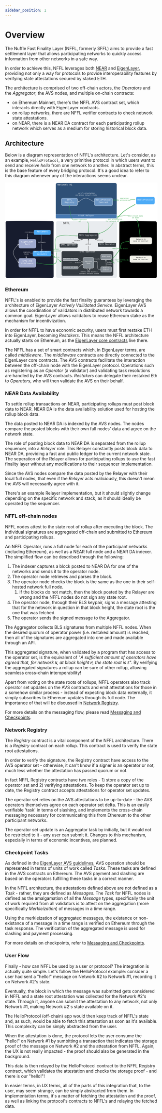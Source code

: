 ```yaml
---
sidebar_position: 1
---
```


# Overview

The Nuffle Fast Finality Layer (NFFL, formerly SFFL) aims to provide a fast settlement
layer that allows participating networks to quickly access information from
other networks in a safe way.

In order to achieve this, NFFL leverages both [NEAR](https://near.org) and
[EigenLayer](https://www.eigenlayer.xyz), providing not only a way for
protocols to provide interoperability features by verifying state attestations
secured by staked ETH.

The architecture is comprised of two off-chain actors, the _Operators_ and the
_Aggregator_, the AVS nodes, and multiple on-chain contracts:

* on Ethereum Mainnet, there's the NFFL AVS contract set, which interacts
  directly with EigenLayer contracts.
* on rollup networks, there are NFFL verifier contracts to check
  network state attestations.
* on NEAR, there is a NEAR DA contract for each participating rollup network
  which serves as a medium for storing historical block data.

## Architecture

Below is a diagram representation of NFFL's architecture. Let's consider, as an
example, `HelloProtocol`, a very primitive protocol in which users want to send
and receive _hello_ from one network to another. In abstract terms, this is the
base feature of every bridging protocol. It's a good idea to refer to this
diagram whenever any of the interactions seems unclear.

![Full Architecture Overview](./img/full_architecture_overview.excalidraw.svg)

### Ethereum

NFFL's is enabled to provide the fast finality guarantees by leveraging the
architecture of EigenLayer _Actively Valildated Service_. EigenLayer AVS
allows the coordination of validators in distributed network towards a common
goal. EigenLayer allows validators to reuse Ethereum stake as the mechanism
for incentivization.

<!-- TODO: fix the last sentence -->

In order for NFFL to have economic security, users must first restake ETH into
EigenLayer, becoming _Restakers_. This means the NFFL architecture actually
starts on Ethereum, as the
[EigenLayer core contracts](https://github.com/Layr-Labs/eigenlayer-contracts/tree/dev/docs)
live there.

The NFFL has a set of smart contracts which, in EigenLayer terms, are called
_middleware_. The _middleware_ contracts are directly connected to the
EigenLayer core contracts. The AVS contracts facilitate the interaction between
the off-chain node with the EigenLayer protocol. Operations such as registering
as an _Operator_ (a validator) and validating task resolutions are handled by
the AVS contracts. _Restakers_ can delegate their restaked Eth to _Operators_,
who will then validate the AVS on their behalf.

### NEAR Data Availability

To settle rollup transactions on NEAR, participating rollups must post block
data to NEAR. NEAR DA is the data availability solution used for hosting the
rollup block data.

The data posted to NEAR DA is indexed by the AVS nodes. The nodes compare the
posted blocks with their own full nodes' data and agree on the network state.

The role of posting block data to NEAR DA is separated from the rollup
sequencer, into a _Relayer_ role. This Relayer constantly posts block data to
NEAR DA, providing a fast and public ledger to the current network state.
The seperation of the Relayer allows for participating rollups to use the
fast finality layer without any modifications to their sequencer implementation.

Since the AVS nodes compare the data posted by the Relayer with their local
full nodes, that even if the _Relayer_ acts maliciously, this doesn't mean the
AVS will necessarily agree with it.

There's an example Relayer implementation, but it should slightly change
depending on the specific network and stack, as it should ideally be operated
by the sequencer.

### NFFL off-chain nodes

NFFL nodes attest to the state root of rollup after executing the block. The
individual signatures are aggregated off-chain and submitted to Ethereum and
participating rollups.

An NFFL Operator, runs a full node for each of the participant networks
(including Ethereum), as well as a NEAR full node and a NEAR DA indexer. The
simplified flow can be described through the following:

1. The indexer captures a block posted to NEAR DA for one of the networks and
   sends it to the operator node.
1. The operator node retrieves and parses the block.
1. The operator node checks the block is the same as the one in their
   self-hosted network full node.
   1. If the blocks do not match, then the block posted by the Relayer are
      wrong and the NFFL nodes do not sign any state root.
1. The operator node, through their BLS keypair, signs a message attesting
   that for the network in question in that block height, the state root is the
   one that was fetched.
1. The operator sends the signed message to the Aggregator.

The Aggregator collects BLS signatures from multiple NFFL nodes. When
the desired quorum of operator power (i.e. restaked amount) is reached, then
all of the signatures are aggregated into one and made available through an
API.

This aggregated signature, when validated by a program that has access to the
operator set, is the equivalent of "_A sufficient amount of operators have
agreed that, for network `N`, at block height `H`, the state root is `S`_".
By verifying the aggregated signatures a rollup can be sure of other rollup,
allowing seamless cross-chain interoperability!

Apart from voting on the state roots of rollups, NFFL operators also track
operator set updates on the AVS contracts and emit attestations for those in a
somehow similar process - instead of expecting block data externally, it simply
subscribes to Ethereum updates through its full node. The importance of that
will be discussed in [Network Registry](#network-registry).

For more details on the messaging flow, please read
[Messaging and Checkpoints](./messaging_and_checkpoints.md).

### Network Registry

The _Registry_ contract is a vital component of the NFFL architecture.
There is a _Registry_ contract on each rollup. This contract is used to verify
the state root attestations.

In order to verify the signature, the Registry contract have access to the AVS
operator set - otherwise, it can't know if a signer is an operator or not, much
less whether the attestation has passed quorum or not.

In fact NFFL Registry contracts have two roles - 1) store a copy of the
operator set and 2) verifying attestations. To keep the operator set
up to date, the Registry contract accepts attestations for operator set updates.

The operator set relies on the AVS attestations to be
up-to-date - the AVS operators themselves agree on each operator set delta.
This is an easily verifiable 'task' in terms of slashing, and implements the
cross-chain messaging necessary for communicating this from Ethereum to the
other participant networks.

The operator set update is an Aggregator task by initially, but it would not be
restricted to it - any user can submit it. Changes to this mechanism,
especially in terms of economic incentives, are planned.

### Checkpoint Tasks

As defined in the [EigenLayer AVS guidelines](https://docs.eigenlayer.xyz/eigenlayer/avs-guides/first-steps-towards-designing-an-avs),
AVS operation should be represented in terms of units of work called _Tasks_.
These tasks are defined in the AVS contracts on Ethereum. The AVS payment and
slashing are based on the operators fulfilling these tasks in a correct manner.

In the NFFL architecture, the attestations defined above are not defined as a
_Task_ - rather, they are defined as _Messages_. The _Task_ for NFFL nodes is
defined as the amalgamation of all the _Message_ types, specifically the unit
of work required from all validators is to attest on the aggregation
(more specifically _Merkleization_) of messages in a time range.

Using the merkleization of aggregated messages, the existance or non-existance
of a message in a time range is verified on Ethereum through the task response.
The verification of the aggregated message is used for slashing and payment
processing.

For more details on checkpoints, refer to
[Messaging and Checkpoints](./messaging_and_checkpoints.md).

### User Flow

Finally - how can NFFL be used by a user or protocol? The integration is
actually quite simple. Let's follow the HelloProtocol example: consider a user
had sent a "hello!" message on Network #2 to Network #1, recording it on
Network #2's state.

Eventually, the block in which the message was submitted gets considered in
NFFL and a state root attestation was collected for the Network #2's state.
Through it, anyone can submit the attestation to any network, not only Network
#1, making Network #2's state available on it.

The HelloProtocol (off-chain) app would then keep track of NFFL's state and,
as such, would be able to fetch this attestation as soon as it's available.
This complexity can be simply abstracted from the user.

When the attestation is done, the protocol lets the user consume the "hello!"
on Network #1 by sumbitting a transaction that indicates the storage proof
of the message on Network #2 and the attestation from NFFL. Again, the UX is
not really impacted - the proof should also be generated in the background.

This data is then relayed by the HelloProtocol contract to the NFFL Registry
contract, which validates the attestation and checks the storage proof - and
there is our "hello!"!

In easier terms, in UX terms, all of the parts of this integration that, to
the user, may seem strange, can be simply abstracted from them. In
implementation terms, it's a matter of fetching the attestation and the proof,
as well as linking the protocol's contracts to NFFL's and relaying the fetched
data.

